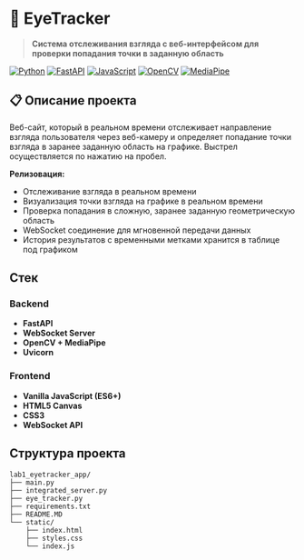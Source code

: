 # 🎯 EyeTracker

> **Система отслеживания взгляда с веб-интерфейсом для проверки попадания точки в заданную область**

[![Python](https://img.shields.io/badge/Python-3.8+-blue.svg)](https://python.org)
[![FastAPI](https://img.shields.io/badge/FastAPI-0.100+-green.svg)](https://fastapi.tiangolo.com)
[![JavaScript](https://img.shields.io/badge/JavaScript-ES6+-yellow.svg)](https://javascript.info)
[![OpenCV](https://img.shields.io/badge/OpenCV-4.8+-red.svg)](https://opencv.org)
[![MediaPipe](https://img.shields.io/badge/MediaPipe-0.10+-orange.svg)](https://mediapipe.dev)

## 📋 Описание проекта

Веб-сайт, который в реальном времени отслеживает направление взгляда пользователя через веб-камеру и определяет попадание точки взгляда в заранее заданную область на графике. Выстрел осуществляется по нажатию на пробел.

**Релизовация:**
- Отслеживание взгляда в реальном времени
- Визуализация точки взгляда на графике в реальном времени
- Проверка попадания в сложную, заранее заданную геометрическую область
- WebSocket соединение для мгновенной передачи данных
- История результатов с временными метками хранится в таблице под графиком

## Стек

### Backend
- **FastAPI**
- **WebSocket Server**
- **OpenCV + MediaPipe**
- **Uvicorn**

### Frontend  
- **Vanilla JavaScript (ES6+)**
- **HTML5 Canvas**
- **CSS3**
- **WebSocket API**

## Структура проекта

```
lab1_eyetracker_app/
├── main.py
├── integrated_server.py
├── eye_tracker.py
├── requirements.txt
├── README.MD
└── static/
    ├── index.html
    ├── styles.css
    └── index.js
```
